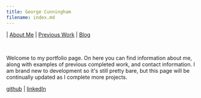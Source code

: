 ```yaml
---
title: George Cunningham
filename: index.md
---
```


| [About Me](aboutMe) | [Previous Work](previousWork) | [Blog](blog)

<br/>

Welcome to my portfolio page. On here you can find information about me, along with examples of previous completed work, and contact information. I am brand new to development so it's still pretty bare, but this page will be continually updated as I complete more projects.

[github](https://github.com/geocunn) | [linkedIn](https://linkedin.com/in/geocunn)
